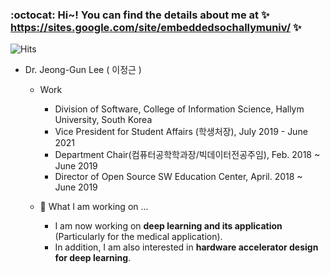 ### :octocat: Hi~! You can find the details about me at ✨ https://sites.google.com/site/embeddedsochallymuniv/ ✨

![Hits](https://hits.seeyoufarm.com/api/count/incr/badge.svg?url=https://github.com/jeonggunlee)

 * Dr.  Jeong-Gun Lee ( 이정근 )
 
   - Work
      - Division of Software, College of Information Science, Hallym University, South Korea
      - Vice President for Student Affairs (학생처장), July 2019 - June 2021
      - Department Chair(컴퓨터공학학과장/빅데이터전공주임), Feb. 2018 ~ June 2019
      - Director of Open Source SW Education Center, April. 2018 ~ June 2019
   
   - 🔭 What I am working on ...
     - I am now working on **deep learning and its application** (Particularly for the medical application).
     - In addition, I am also interested in **hardware accelerator design for deep learning**.
  
<!--
**jeonggunlee/jeonggunlee** is a ✨ _special_ ✨ repository because its `README.md` (this file) appears on your GitHub profile.

Here are some ideas to get you started:

- 🔭 I’m currently working on ...
- 🌱 I’m currently learning ...
- 👯 I’m looking to collaborate on ...
- 🤔 I’m looking for help with ...
- 💬 Ask me about ...
- 📫 How to reach me: ...
- 😄 Pronouns: ...
- ⚡ Fun fact: ...
-->
